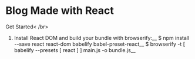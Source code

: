 # Blog Made with React

Get Started< /br>
1) Install React DOM and build your bundle with browserify:__
$ npm install --save react react-dom babelify babel-preset-react__
$ browserify -t [ babelify --presets [ react ] ] main.js -o bundle.js__


